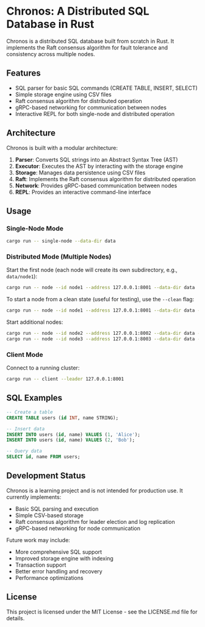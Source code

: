 # Chronos: A Distributed SQL Database in Rust

Chronos is a distributed SQL database built from scratch in Rust. It implements the Raft consensus algorithm for fault tolerance and consistency across multiple nodes.

## Features

- SQL parser for basic SQL commands (CREATE TABLE, INSERT, SELECT)
- Simple storage engine using CSV files
- Raft consensus algorithm for distributed operation
- gRPC-based networking for communication between nodes
- Interactive REPL for both single-node and distributed operation

## Architecture

Chronos is built with a modular architecture:

1. **Parser**: Converts SQL strings into an Abstract Syntax Tree (AST)
2. **Executor**: Executes the AST by interacting with the storage engine
3. **Storage**: Manages data persistence using CSV files
4. **Raft**: Implements the Raft consensus algorithm for distributed operation
5. **Network**: Provides gRPC-based communication between nodes
6. **REPL**: Provides an interactive command-line interface

## Usage

### Single-Node Mode

```bash
cargo run -- single-node --data-dir data
```

### Distributed Mode (Multiple Nodes)

Start the first node (each node will create its own subdirectory, e.g., `data/node1`):
```bash
cargo run -- node --id node1 --address 127.0.0.1:8001 --data-dir data
```

To start a node from a clean state (useful for testing), use the `--clean` flag:
```bash
cargo run -- node --id node1 --address 127.0.0.1:8001 --data-dir data --clean
```

Start additional nodes:
```bash
cargo run -- node --id node2 --address 127.0.0.1:8002 --data-dir data --peers node1=127.0.0.1:8001
cargo run -- node --id node3 --address 127.0.0.1:8003 --data-dir data --peers node1=127.0.0.1:8001,node2=127.0.0.1:8002
```

### Client Mode

Connect to a running cluster:
```bash
cargo run -- client --leader 127.0.0.1:8001
```

## SQL Examples

```sql
-- Create a table
CREATE TABLE users (id INT, name STRING);

-- Insert data
INSERT INTO users (id, name) VALUES (1, 'Alice');
INSERT INTO users (id, name) VALUES (2, 'Bob');

-- Query data
SELECT id, name FROM users;
```

## Development Status

Chronos is a learning project and is not intended for production use. It currently implements:

- Basic SQL parsing and execution
- Simple CSV-based storage
- Raft consensus algorithm for leader election and log replication
- gRPC-based networking for node communication

Future work may include:

- More comprehensive SQL support
- Improved storage engine with indexing
- Transaction support
- Better error handling and recovery
- Performance optimizations

## License

This project is licensed under the MIT License - see the LICENSE.md file for details.
